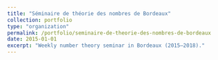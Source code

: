 ```yaml
---
title: "Séminaire de théorie des nombres de Bordeaux"
collection: portfolio
type: "organization"
permalink: /portfolio/seminaire-de-theorie-des-nombres-de-bordeaux
date: 2015-01-01
excerpt: "Weekly number theory seminar in Bordeaux (2015–2018)."
---
```

